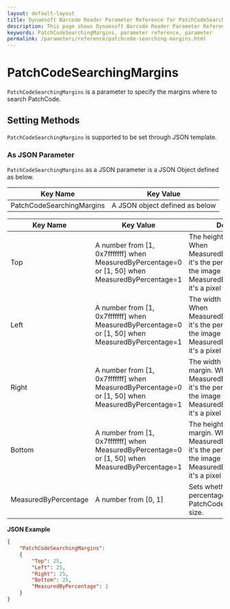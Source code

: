 ```yaml
---
layout: default-layout
title: Dynamsoft Barcode Reader Parameter Reference for PatchCodeSearchingMargins
description: This page shows Dynamsoft Barcode Reader Parameter Reference for PatchCodeSearchingMargins.
keywords: PatchCodeSearchingMargins, parameter reference, parameter
permalink: /parameters/reference/patchcode-searching-margins.html
---
```



# PatchCodeSearchingMargins 

`PatchCodeSearchingMargins` is a parameter to specify the margins where to search PatchCode.

## Setting Methods
`PatchCodeSearchingMargins` is supported to be set through JSON template.

### As JSON Parameter
`PatchCodeSearchingMargins` as a JSON parameter is a JSON Object defined as below.

| Key Name | Key Value |
| -------- | --------- |
| PatchCodeSearchingMargins | A JSON object defined as below |

| Key Name | Key Value | Description |
| -------- | --------- | ----------- |
| Top | A number from [1, 0x7fffffff] when MeasuredByPercentage=0 or [1, 50] when MeasuredByPercentage=1 | The height of the top margin. When MeasuredByPercentage=1, it's the percentage value of the image height. When MeasuredByPercentage=0, it's a pixel value. |
| Left | A number from [1, 0x7fffffff] when MeasuredByPercentage=0 or [1, 50] when MeasuredByPercentage=1 | The width of the left margin. When MeasuredByPercentage=1, it's the percentage value of the image width. When MeasuredByPercentage=0, it's a pixel value. |
| Right | A number from [1, 0x7fffffff] when MeasuredByPercentage=0 or [1, 50] when MeasuredByPercentage=1 | The width of the right margin. When MeasuredByPercentage=1, it's the percentage value of the image width. When MeasuredByPercentage=0, it's a pixel value. |
| Bottom | A number from [1, 0x7fffffff] when MeasuredByPercentage=0 or [1, 50] when MeasuredByPercentage=1 | The height of the bottom margin. When MeasuredByPercentage=1, it's the percentage value of the image height. When MeasuredByPercentage=0, it's a pixel value. |
| MeasuredByPercentage | A number from [0, 1] | Sets whether or not to use percentages to measure the PatchCodeSearchingMargins size. |

**JSON Example**

```json
{
    "PatchCodeSearchingMargins": 
    {
        "Top": 25, 
        "Left": 25, 
        "Right": 25, 
        "Bottom": 25, 
        "MeasuredByPercentage": 1
    }
}
```
